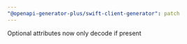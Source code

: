 ```yaml
---
"@openapi-generator-plus/swift-client-generator": patch
---
```


Optional attributes now only decode if present
